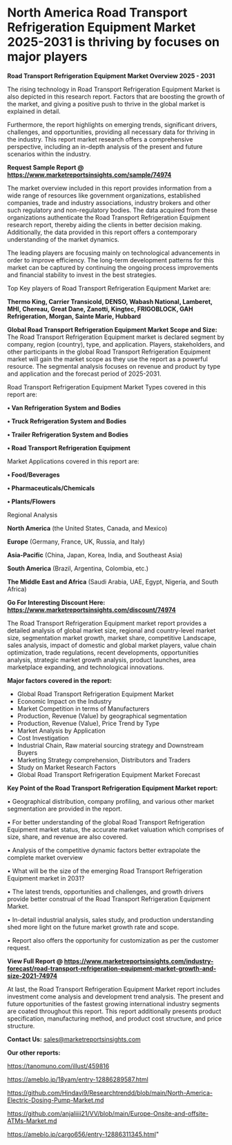 # North America Road Transport Refrigeration Equipment Market 2025-2031 is thriving by focuses on major players

<Strong> Road Transport Refrigeration Equipment Market Overview 2025 - 2031</strong>

The rising technology in Road Transport Refrigeration Equipment Market is also depicted in this research report. Factors that are boosting the growth of the market, and giving a positive push to thrive in the global market is explained in detail.

Furthermore, the report highlights on emerging trends, significant drivers, challenges, and opportunities, providing all necessary data for thriving in the industry. This report market research offers a comprehensive perspective, including an in-depth analysis of the present and future scenarios within the industry.

<strong>Request Sample Report @ <a href=https://www.marketreportsinsights.com/sample/74974>https://www.marketreportsinsights.com/sample/74974</a></strong>

The market overview included in this report provides information from a wide range of resources like government organizations, established companies, trade and industry associations, industry brokers and other such regulatory and non-regulatory bodies. The data acquired from these organizations authenticate the Road Transport Refrigeration Equipment research report, thereby aiding the clients in better decision making. Additionally, the data provided in this report offers a contemporary understanding of the market dynamics.

The leading players are focusing mainly on technological advancements in order to improve efficiency. The long-term development patterns for this market can be captured by continuing the ongoing process improvements and financial stability to invest in the best strategies.

Top Key players of Road Transport Refrigeration Equipment Market are:

<strong>Thermo King, Carrier Transicold, DENSO, Wabash National, Lamberet, MHI, Chereau, Great Dane, Zanotti, Kingtec, FRIGOBLOCK, GAH Refrigeration, Morgan, Sainte Marie, Hubbard</strong>

<strong><b>Global Road Transport Refrigeration Equipment Market Scope and Size:</b></strong>
The Road Transport Refrigeration Equipment market is declared segment by company, region (country), type, and application. Players, stakeholders, and other participants in the global Road Transport Refrigeration Equipment market will gain the market scope as they use the report as a powerful resource. The segmental analysis focuses on revenue and product by type and application and the forecast period of 2025-2031.

Road Transport Refrigeration Equipment Market Types covered in this report are:

<strong>• Van Refrigeration System and Bodies

• Truck Refrigeration System and Bodies

• Trailer Refrigeration System and Bodies

• Road Transport Refrigeration Equipment</strong>

Market Applications covered in this report are:

<strong>• Food/Beverages

• Pharmaceuticals/Chemicals

• Plants/Flowers</strong> 

Regional Analysis

<strong>North America</strong> (the United States, Canada, and Mexico)

<strong>Europe</strong> (Germany, France, UK, Russia, and Italy)

<strong>Asia-Pacific</strong> (China, Japan, Korea, India, and Southeast Asia)

<strong>South America</strong> (Brazil, Argentina, Colombia, etc.)

<strong>The Middle East and Africa</strong> (Saudi Arabia, UAE, Egypt, Nigeria, and South Africa)

<strong>Go For Interesting Discount Here: <a href=https://www.marketreportsinsights.com/discount/74974>https://www.marketreportsinsights.com/discount/74974</a></strong>

The Road Transport Refrigeration Equipment market report provides a detailed analysis of global market size, regional and country-level market size, segmentation market growth, market share, competitive Landscape, sales analysis, impact of domestic and global market players, value chain optimization, trade regulations, recent developments, opportunities analysis, strategic market growth analysis, product launches, area marketplace expanding, and technological innovations.

<strong><b>Major factors covered in the report:</b></strong>
<ul>
  <li>Global Road Transport Refrigeration Equipment Market </li>
  <li>Economic Impact on the Industry</li>
  <li>Market Competition in terms of Manufacturers</li>
  <li>Production, Revenue (Value) by geographical segmentation</li>
  <li>Production, Revenue (Value), Price Trend by Type</li>
  <li>Market Analysis by Application</li>
  <li>Cost Investigation</li>
  <li>Industrial Chain, Raw material sourcing strategy and Downstream Buyers</li>
  <li>Marketing Strategy comprehension, Distributors and Traders</li>
  <li>Study on Market Research Factors</li>
  <li>Global Road Transport Refrigeration Equipment Market Forecast</li>
</ul>

<strong><b>Key Point of the Road Transport Refrigeration Equipment Market report:</b></strong>

• Geographical distribution, company profiling, and various other market segmentation are provided in the report.

• For better understanding of the global Road Transport Refrigeration Equipment market status, the accurate market valuation which comprises of size, share, and revenue are also covered.

• Analysis of the competitive dynamic factors better extrapolate the complete market overview

• What will be the size of the emerging Road Transport Refrigeration Equipment market in 2031?

• The latest trends, opportunities and challenges, and growth drivers provide better construal of the Road Transport Refrigeration Equipment Market.

• In-detail industrial analysis, sales study, and production understanding shed more light on the future market growth rate and scope.

• Report also offers the opportunity for customization as per the customer request.

<strong><b>View Full Report @ <a href=https://www.marketreportsinsights.com/industry-forecast/road-transport-refrigeration-equipment-market-growth-and-size-2021-74974>https://www.marketreportsinsights.com/industry-forecast/road-transport-refrigeration-equipment-market-growth-and-size-2021-74974</a></b></strong>


At last, the Road Transport Refrigeration Equipment Market report includes investment come analysis and development trend analysis. The present and future opportunities of the fastest growing international industry segments are coated throughout this report. This report additionally presents product specification, manufacturing method, and product cost structure, and price structure.

<strong>Contact Us:</strong>
sales@marketreportsinsights.com

<strong>Our other reports:</strong>

<a href=https://tanomuno.com/illust/459816>https://tanomuno.com/illust/459816</a>

<a href=https://ameblo.jp/18yam/entry-12886289587.html>https://ameblo.jp/18yam/entry-12886289587.html</a>

<a href=https://github.com/Hindavi9/Researchtrendd/blob/main/North-America-Electric-Dosing-Pump-Market.md>https://github.com/Hindavi9/Researchtrendd/blob/main/North-America-Electric-Dosing-Pump-Market.md</a>

<a href=https://github.com/anjaliiii21/VV/blob/main/Europe-Onsite-and-offsite-ATMs-Market.md>https://github.com/anjaliiii21/VV/blob/main/Europe-Onsite-and-offsite-ATMs-Market.md</a>

<a href=https://ameblo.jp/cargo656/entry-12886311345.html>https://ameblo.jp/cargo656/entry-12886311345.html</a>"

